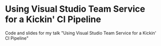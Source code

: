 # Using Visual Studio Team Service for a Kickin' CI Pipeline

Code and slides for my talk "Using Visual Studio Team Service for a Kickin' CI Pipeline"
